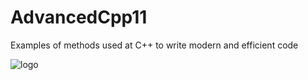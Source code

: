 # AdvancedCpp11

Examples of methods used at C++ to write modern and efficient code

![logo](https://github.com/SokolovVadim/AdvancedCpp11/blob/master/Resources/CPP_Logo.jpg)

